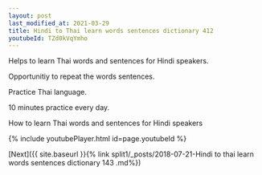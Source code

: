 ```yaml
---
layout: post
last_modified_at: 2021-03-29
title: Hindi to Thai learn words sentences dictionary 412 
youtubeId: TZd0kVqYmho
---
```

 
 
Helps to learn Thai words and sentences for Hindi speakers.

Opportunitiy to repeat the words sentences. 

Practice Thai language. 
 
10 minutes practice every day. 
 
How to learn Thai words and sentences for Hindi speakers 
 
{% include youtubePlayer.html id=page.youtubeId %}
 
 
[Next]({{ site.baseurl }}{% link  split1/_posts/2018-07-21-Hindi to thai learn words sentences dictionary 143 .md%})
 
